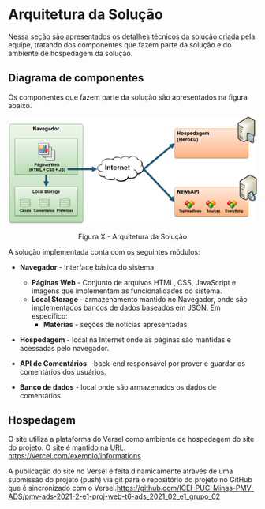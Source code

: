 # Arquitetura da Solução

Nessa seção são apresentados os detalhes técnicos da solução criada pela equipe, tratando dos componentes que fazem parte da solução e do ambiente de hospedagem da solução.

## Diagrama de componentes

Os componentes que fazem parte da solução são apresentados na figura abaixo.

![Diagrama de Componentes](img/componentes.png)
<center>Figura X - Arquitetura da Solução</center>

A solução implementada conta com os seguintes módulos:

- **Navegador** - Interface básica do sistema  
  - **Páginas Web** - Conjunto de arquivos HTML, CSS, JavaScript e imagens que implementam as funcionalidades do sistema.
   - **Local Storage** - armazenamento mantido no Navegador, onde são implementados bancos de dados baseados em JSON. Em específico: 
     - **Matérias** - seções de notícias apresentadas

 - **Hospedagem** - local na Internet onde as páginas são mantidas e acessadas pelo navegador.     
 - **API de Comentários** - back-end responsável por prover e guardar os comentários dos usuários.
 - **Banco de dados** - local onde são armazenados os dados de comentários. 

## Hospedagem 

O site utiliza a plataforma do Versel como ambiente de hospedagem do site do projeto. O site é mantido na URL. <https://vercel.com/exemplo/informations>

A publicação do site no Versel é feita dinamicamente através de uma submissão do projeto (push) via git para o repositório do projeto no GitHub que é sincronizado com o Versel.<https://github.com/ICEI-PUC-Minas-PMV-ADS/pmv-ads-2021-2-e1-proj-web-t6-ads_2021_02_e1_grupo_02>
 
